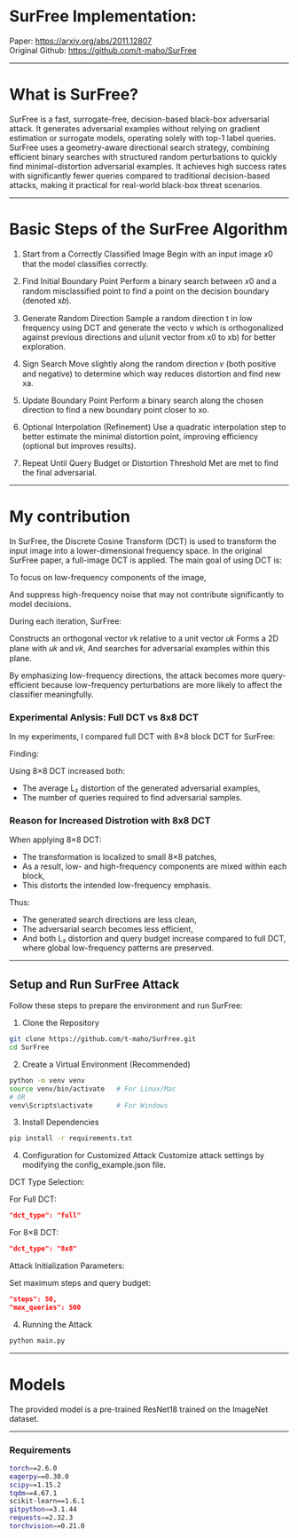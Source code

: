# SurFree Implementation:

Paper: https://arxiv.org/abs/2011.12807  
Original Github: https://github.com/t-maho/SurFree

--------

# What is SurFree?

SurFree is a fast, surrogate-free, decision-based black-box adversarial attack. It generates adversarial examples without relying on gradient estimation or surrogate models, operating solely with top-1 label queries. SurFree uses a geometry-aware directional search strategy, combining efficient binary searches with structured random perturbations to quickly find minimal-distortion adversarial examples. It achieves high success rates with significantly fewer queries compared to traditional decision-based attacks, making it practical for real-world black-box threat scenarios.

---------

# Basic Steps of the SurFree Algorithm

1. Start from a Correctly Classified Image
Begin with an input image 𝑥0 that the model classifies correctly.

2. Find Initial Boundary Point
Perform a binary search between 𝑥0 and a random misclassified point to find a point on the decision boundary (denoted x𝑏).

3. Generate Random Direction
Sample a random direction t in low frequency using DCT and generate the vecto v which is  orthogonalized against previous directions and u(unit vector from x0 to xb) for better exploration.


4. Sign Search
Move slightly along the random direction 𝑣 (both positive and negative) to determine which way reduces distortion and find new xa.

5. Update Boundary Point
Perform a binary search along the chosen direction to find a new boundary point closer to xo.


6. Optional Interpolation (Refinement)
Use a quadratic interpolation step to better estimate the minimal distortion point, improving efficiency (optional but improves results).

7. Repeat Until Query Budget or Distortion Threshold Met are met to find the final adversarial.

-----------

# My contribution

In SurFree, the Discrete Cosine Transform (DCT) is used to transform the input image into a lower-dimensional frequency space. In the original SurFree paper, a full-image DCT is applied.
The main goal of using DCT is:

To focus on low-frequency components of the image,

And suppress high-frequency noise that may not contribute significantly to model decisions.

During each iteration, SurFree:

Constructs an orthogonal vector 𝑣k relative to a unit vector 𝑢𝑘
Forms a 2D plane with 𝑢𝑘 and 𝑣𝑘,
And searches for adversarial examples within this plane.

By emphasizing low-frequency directions, the attack becomes more query-efficient because low-frequency perturbations are more likely to affect the classifier meaningfully.

### Experimental Anlysis: Full DCT vs 8x8 DCT

In my experiments, I compared full DCT with 8×8 block DCT for SurFree:

Finding: 

Using 8×8 DCT increased both:

- The average L₂ distortion of the generated adversarial examples,
- The number of queries required to find adversarial samples.

### Reason for Increased Distrotion with 8x8 DCT 

When applying 8×8 DCT:

- The transformation is localized to small 8×8 patches,
- As a result, low- and high-frequency components are mixed within each block,
- This distorts the intended low-frequency emphasis.

Thus:

- The generated search directions are less clean,
- The adversarial search becomes less efficient,
- And both L₂ distortion and query budget increase compared to full DCT, where global low-frequency patterns are preserved.

----------


## Setup and Run SurFree Attack

Follow these steps to prepare the environment and run SurFree:

1. Clone the Repository

```bash
git clone https://github.com/t-maho/SurFree.git
cd SurFree
```

2. Create a Virtual Environment (Recommended)

```bash
python -m venv venv
source venv/bin/activate   # For Linux/Mac
# OR
venv\Scripts\activate      # For Windows
```

3. Install Dependencies

```bash
pip install -r requirements.txt
```

4. Configuration for Customized Attack
Customize attack settings by modifying the config_example.json file.

DCT Type Selection:

For Full DCT:

```json
"dct_type": "full"
```

For 8×8 DCT:

```json
"dct_type": "8x8"
```

Attack Initialization Parameters:

Set maximum steps and query budget:

```json
"steps": 50,
"max_queries": 500
```

4. Running the Attack

```bash
python main.py
```
---------------------

# Models
The provided model is a pre-trained ResNet18 trained on the ImageNet dataset.

-------------------------------

### Requirements

```bash
torch==2.6.0
eagerpy==0.30.0
scipy==1.15.2
tqdm==4.67.1
scikit-learn==1.6.1
gitpython==3.1.44
requests==2.32.3
torchvision==0.21.0
```

